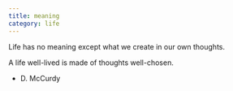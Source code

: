 ```yaml
---
title: meaning
category: life
---
```


Life has no meaning
except what we create
in our own thoughts.

A life well-lived
is made of thoughts
well-chosen.

- D. McCurdy
